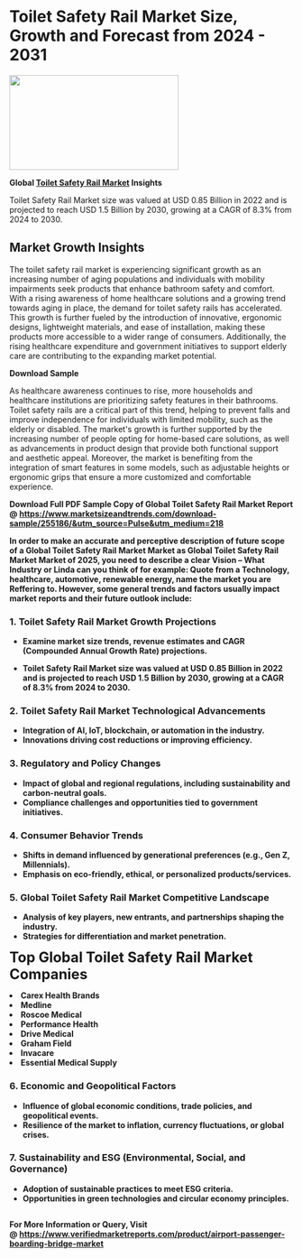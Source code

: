 <H1>Toilet Safety Rail Market Size, Growth and Forecast from 2024 - 2031</H1><img class="aligncenter size-medium wp-image-584254" src="https://thirdeyenews.in/wp-content/uploads/2024/09/Global-Market-Research-300x168.jpeg" alt="" width="300" height="168" /><p><strong>Global&nbsp;<a href="https://www.marketsizeandtrends.com/download-sample/255186/&amp;utm_source=Pulse&amp;utm_medium=218">Toilet Safety Rail Market</a> Insights</strong></p><p>Toilet Safety Rail Market size was valued at USD 0.85 Billion in 2022 and is projected to reach USD 1.5 Billion by 2030, growing at a CAGR of 8.3% from 2024 to 2030.</p><p><h2>Market Growth Insights</h2> <p>The toilet safety rail market is experiencing significant growth as an increasing number of aging populations and individuals with mobility impairments seek products that enhance bathroom safety and comfort. With a rising awareness of home healthcare solutions and a growing trend towards aging in place, the demand for toilet safety rails has accelerated. This growth is further fueled by the introduction of innovative, ergonomic designs, lightweight materials, and ease of installation, making these products more accessible to a wider range of consumers. Additionally, the rising healthcare expenditure and government initiatives to support elderly care are contributing to the expanding market potential.</p> <p><strong>Download Sample</strong></p> <p>As healthcare awareness continues to rise, more households and healthcare institutions are prioritizing safety features in their bathrooms. Toilet safety rails are a critical part of this trend, helping to prevent falls and improve independence for individuals with limited mobility, such as the elderly or disabled. The market's growth is further supported by the increasing number of people opting for home-based care solutions, as well as advancements in product design that provide both functional support and aesthetic appeal. Moreover, the market is benefiting from the integration of smart features in some models, such as adjustable heights or ergonomic grips that ensure a more customized and comfortable experience.</p> <p><strong></p><p><span class=""><strong>Download Full PDF Sample Copy of Global Toilet Safety Rail Market Report</strong> @ <a href="https://www.marketsizeandtrends.com/download-sample/255186/&amp;utm_source=Pulse&amp;utm_medium=218" target="_blank">https://www.marketsizeandtrends.com/download-sample/255186/&amp;utm_source=Pulse&amp;utm_medium=218</a></span></p><p>In order to make an accurate and perceptive description of future scope of a Global&nbsp;Toilet Safety Rail Market Market as Global&nbsp;Toilet Safety Rail Market Market of 2025, you need to describe a clear Vision &ndash; What Industry or Linda can you think of for example: Quote from a Technology, healthcare, automotive, renewable energy, name the market you are Reffering to. However, some general trends and factors usually impact market reports and their future outlook include:</p><h3>1.&nbsp;<strong>Toilet Safety Rail Market Growth Projections</strong></h3><ul><li>Examine market size trends, revenue estimates and CAGR (Compounded Annual Growth Rate) projections.</li><li><p>Toilet Safety Rail Market size was valued at USD 0.85 Billion in 2022 and is projected to reach USD 1.5 Billion by 2030, growing at a CAGR of 8.3% from 2024 to 2030.</p></li></ul><h3>2.&nbsp;<strong>Toilet Safety Rail Market Technological Advancements</strong></h3><ul><li>Integration of AI, IoT, blockchain, or automation in the industry.</li><li>Innovations driving cost reductions or improving efficiency.</li></ul><h3>3.&nbsp;<strong>Regulatory and Policy Changes</strong></h3><ul><li>Impact of global and regional regulations, including sustainability and carbon-neutral goals.</li><li>Compliance challenges and opportunities tied to government initiatives.</li></ul><h3>4.&nbsp;<strong>Consumer Behavior Trends</strong></h3><ul><li>Shifts in demand influenced by generational preferences (e.g., Gen Z, Millennials).</li><li>Emphasis on eco-friendly, ethical, or personalized products/services.</li></ul><h3>5.&nbsp;<strong>Global Toilet Safety Rail Market Competitive Landscape</strong></h3><ul><li>Analysis of key players, new entrants, and partnerships shaping the industry.</li><li>Strategies for differentiation and market penetration.</li></ul><p data-pm-slice="1 1 []"><span style="color: inherit; font-family: inherit; font-size: 25px;">Top Global Toilet Safety Rail Market Companies</span></p><div class="" data-test-id=""><p><li>Carex Health Brands</li><li> Medline</li><li> Roscoe Medical</li><li> Performance Health</li><li> Drive Medical</li><li> Graham Field</li><li> Invacare</li><li> Essential Medical Supply</li></p></div><h3>6.&nbsp;<strong>Economic and Geopolitical Factors</strong></h3><ul><li>Influence of global economic conditions, trade policies, and geopolitical events.</li><li>Resilience of the market to inflation, currency fluctuations, or global crises.</li></ul><h3>7.&nbsp;<strong>Sustainability and ESG (Environmental, Social, and Governance)</strong></h3><ul><li>Adoption of sustainable practices to meet ESG criteria.</li><li>Opportunities in green technologies and circular economy principles.</li></ul><h2><strong style="font-size: 14px;">For More Information or Query, Visit @&nbsp;</strong><a style="background-color: #ffffff; font-size: 14px;" href="https://www.marketsizeandtrends.com/report/toilet-safety-rail-market/" target="_blank">https://www.verifiedmarketreports.com/product/airport-passenger-boarding-bridge-market</a></h2>
